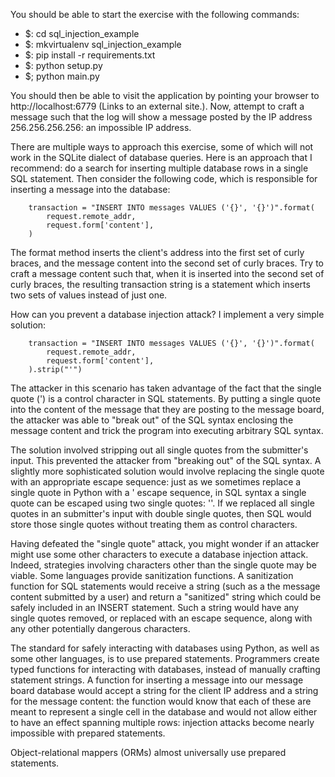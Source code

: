 You should be able to start the exercise with the following commands:

- $: cd sql_injection_example
- $: mkvirtualenv sql_injection_example
- $: pip install -r requirements.txt 
- $: python setup.py
- $; python main.py

You should then be able to visit the application by pointing your browser to http://localhost:6779 (Links to an external site.). Now, attempt to craft a message such that the log will show a message posted by the IP address 256.256.256.256: an impossible IP address.

There are multiple ways to approach this exercise, some of which will not work in the SQLite dialect of database queries.  Here is an approach that I recommend: do a search for inserting multiple database rows in a single SQL statement. Then consider the following code, which is responsible for inserting a message into the database:

        transaction = "INSERT INTO messages VALUES ('{}', '{}')".format(
            request.remote_addr,
            request.form['content'],
        )
The format method inserts the client's address into the first set of curly braces, and the message content into the second set of curly braces. Try to craft a message content such that, when it is inserted into the second set of curly braces, the resulting transaction string is a statement which inserts two sets of values instead of just one.

How can you prevent a database injection attack? I implement a very simple solution:

        transaction = "INSERT INTO messages VALUES ('{}', '{}')".format(
            request.remote_addr,
            request.form['content'],
        ).strip("'")
The attacker in this scenario has taken advantage of the fact that the single quote (') is a control character in SQL statements. By putting a single quote into the content of the message that they are posting to the message board, the attacker was able to "break out" of the SQL syntax enclosing the message content and trick the program into executing arbitrary SQL syntax.

The solution involved stripping out all single quotes from the submitter's input. This prevented the attacker from "breaking out" of the SQL syntax. A slightly more sophisticated solution would involve replacing the single quote with an appropriate escape sequence: just as we sometimes replace a single quote in Python with a \' escape sequence, in SQL syntax a single quote can be escaped using two single quotes: ''. If we replaced all single quotes in an submitter's input with double single quotes, then SQL would store those single quotes without treating them as control characters.

Having defeated the "single quote" attack, you might wonder if an attacker might use some other characters to execute a database injection attack. Indeed, strategies involving characters other than the single quote may be viable. Some languages provide sanitization functions. A sanitization function for SQL statements would receive a string (such as a the message content submitted by a user) and return a "sanitized" string which could be safely included in an INSERT statement. Such a string would have any single quotes removed, or replaced with an escape sequence, along with any other potentially dangerous characters.

The standard for safely interacting with databases using Python, as well as some other languages, is to use prepared statements. Programmers create typed functions for interacting with databases, instead of manually crafting statement strings.  A function for inserting a message into our message board database would accept a string for the client IP address and a string for the message content: the function would know that each of these are meant to represent a single cell in the database and would not allow either to have an effect spanning multiple rows: injection attacks become nearly impossible with prepared statements.

Object-relational mappers (ORMs) almost universally use prepared statements. 